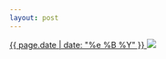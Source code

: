 ```yaml
---
layout: post
---
```


<p>
  <a href="/447">
    <time>{{ page.date | date: "%e %B %Y" }}</time>
    <img src="https://s3.amazonaws.com/life.aaronjgreenberg.com/447.jpg">
  </a>
  
</p>
